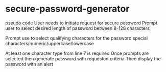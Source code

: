# secure-password-generator

pseudo code
User needs to initiate request for secure password
Prompt user to select desired length of password between 8-128 characters

<!-- prompt("enter desired password length between 8 - 128 characters." + totalCost); -->

Prompt use to select qualifying characters for the password special characters/numeric/uppercase/lowercase

At least one character type from line 7 is required
Once prompts are selected then generate password with requested criteria
Then display the password with an alert

<!-- prompt("Your total is: \$" + totalCost); -->
